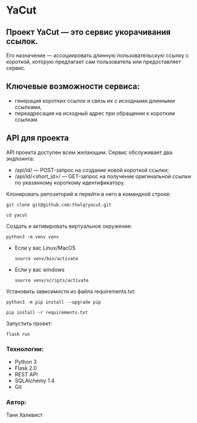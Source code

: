 # YaCut
## Проект YaCut — это сервис укорачивания ссылок. 
Его назначение — ассоциировать длинную пользовательскую ссылку с короткой, которую предлагает сам пользователь или предоставляет сервис.
## Ключевые возможности сервиса:
- генерация коротких ссылок и связь их с исходными длинными ссылками,
- переадресация на исходный адрес при обращении к коротким ссылкам.
## API для проекта
API проекта доступен всем желающим. Сервис обслуживает два эндпоинта:
- /api/id/ — POST-запрос на создание новой короткой ссылки;
- /api/id/<short_id>/ — GET-запрос на получение оригинальной ссылки по указанному короткому идентификатору.

Клонировать репозиторий и перейти в него в командной строке:

```
git clone git@github.com:thalq/yacut.git
```

```
cd yacut
```

Cоздать и активировать виртуальное окружение:

```
python3 -m venv venv
```

* Если у вас Linux/MacOS

    ```
    source venv/bin/activate
    ```

* Если у вас windows

    ```
    source venv/scripts/activate
    ```

Установить зависимости из файла requirements.txt:

```
python3 -m pip install --upgrade pip
```

```
pip install -r requirements.txt
```

Запустить проект:

```
flask run
```

### Технологии:
- Python 3
- Flask 2.0
- REST API
- SQLAlchemy 1.4
- Git

### Автор:
Таня Халквист

